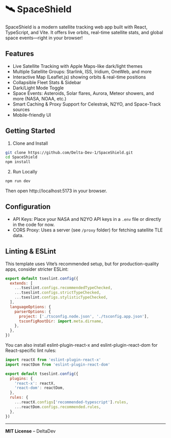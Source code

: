 # 🛰️ SpaceShield

SpaceShield is a modern satellite tracking web app built with React, TypeScript, and Vite.
It offers live orbits, real-time satellite stats, and global space events—right in your browser!

## Features

- Live Satellite Tracking with Apple Maps-like dark/light themes
- Multiple Satellite Groups: Starlink, ISS, Iridium, OneWeb, and more
- Interactive Map (Leaflet.js) showing orbits & real-time positions
- Collapsible Fleet Stats & Sidebar
- Dark/Light Mode Toggle
- Space Events: Asteroids, Solar flares, Aurora, Meteor showers, and more (NASA, NOAA, etc.)
- Smart Caching & Proxy Support for Celestrak, N2YO, and Space-Track sources
- Mobile-friendly UI

## Getting Started

1. Clone and Install

```sh
git clone https://github.com/Delta-Dev-1/SpaceShield.git
cd SpaceShield
npm install
```

2. Run Locally

```sh
npm run dev
```
Then open http://localhost:5173 in your browser.

## Configuration

- API Keys: Place your NASA and N2YO API keys in a `.env` file or directly in the code for now.
- CORS Proxy: Uses a server (see `/proxy` folder) for fetching satellite TLE data.

## Linting & ESLint

This template uses Vite’s recommended setup, but for production-quality apps, consider stricter ESLint:

```js
export default tseslint.config({
  extends: [
    ...tseslint.configs.recommendedTypeChecked,
    ...tseslint.configs.strictTypeChecked,
    ...tseslint.configs.stylisticTypeChecked,
  ],
  languageOptions: {
    parserOptions: {
      project: ['./tsconfig.node.json', './tsconfig.app.json'],
      tsconfigRootDir: import.meta.dirname,
    },
  },
})
```

You can also install eslint-plugin-react-x and eslint-plugin-react-dom for React-specific lint rules:

```js
import reactX from 'eslint-plugin-react-x'
import reactDom from 'eslint-plugin-react-dom'

export default tseslint.config({
  plugins: {
    'react-x': reactX,
    'react-dom': reactDom,
  },
  rules: {
    ...reactX.configs['recommended-typescript'].rules,
    ...reactDom.configs.recommended.rules,
  },
})
```

---

**MIT License** – DeltaDev
